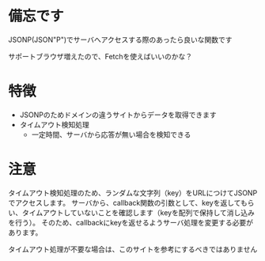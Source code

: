 
# 備忘です

JSONP(JSON"P")でサーバへアクセスする際のあったら良いな関数です

サポートブラウザ増えたので、Fetchを使えばいいのかな？

# 特徴

- JSONPのためドメインの違うサイトからデータを取得できます
- タイムアウト検知処理
    - 一定時間、サーバから応答が無い場合を検知できる

# 注意

タイムアウト検知処理のため、ランダムな文字列（key）をURLにつけてJSONPでアクセスします。
サーバから、callback関数の引数として、keyを返してもらい、タイムアウトしていないことを確認します（keyを配列で保持して消し込みを行う）。
そのため、callbackにkeyを返せるようサーバ処理を変更する必要があります。

タイムアウト処理が不要な場合は、このサイトを参考にするべきではありません
